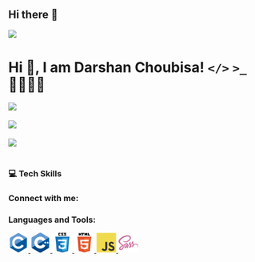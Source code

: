 ## Hi there 👋

![](https://komarev.com/ghpvc/?username=your-github-Darshan-choubisa&color=red)

# Hi 👋, I am Darshan Choubisa! **`</>`** **`>_`** 👨‍💻🌐🚀 

![](https://github-readme-stats.vercel.app/api/top-langs/?username=Darshan-choubisa&theme=radical&show_icons=true&hide_border=true&layout=compact)<br/><br/>
![](https://github-readme-stats.vercel.app/api?username=Darshan-choubisa&theme=radical&show_icons=true&hide_border=true&count_private=true)<br/><br/>
![](https://github-readme-streak-stats.herokuapp.com/?user=Darshan-choubisa&theme=radical&hide_border=true)<br/><br/>


### 💻 Tech Skills

<h3 align="left">Connect with me:</h3>
<p align="left">
</p>

<h3 align="left">Languages and Tools:</h3>
<p align="left"> <a href="https://www.cprogramming.com/" target="_blank" rel="noreferrer"> <img src="https://raw.githubusercontent.com/devicons/devicon/master/icons/c/c-original.svg" alt="c" width="40" height="40"/> </a> <a href="https://www.w3schools.com/cpp/" target="_blank" rel="noreferrer"> <img src="https://raw.githubusercontent.com/devicons/devicon/master/icons/cplusplus/cplusplus-original.svg" alt="cplusplus" width="40" height="40"/> </a> <a href="https://www.w3schools.com/css/" target="_blank" rel="noreferrer"> <img src="https://raw.githubusercontent.com/devicons/devicon/master/icons/css3/css3-original-wordmark.svg" alt="css3" width="40" height="40"/> </a> <a href="https://www.w3.org/html/" target="_blank" rel="noreferrer"> <img src="https://raw.githubusercontent.com/devicons/devicon/master/icons/html5/html5-original-wordmark.svg" alt="html5" width="40" height="40"/> </a> <a href="https://developer.mozilla.org/en-US/docs/Web/JavaScript" target="_blank" rel="noreferrer"> <img src="https://raw.githubusercontent.com/devicons/devicon/master/icons/javascript/javascript-original.svg" alt="javascript" width="40" height="40"/> </a> <a href="https://sass-lang.com" target="_blank" rel="noreferrer"> <img src="https://raw.githubusercontent.com/devicons/devicon/master/icons/sass/sass-original.svg" alt="sass" width="40" height="40"/> </a> </p>
 







